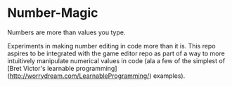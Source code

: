 Number-Magic
============

Numbers are more than values you type.

Experiments in making number editing in code more than it is. This repo aspires to be integrated with the game editor repo as part of a way to more intuitively manipulate numerical values in code (ala a few of the simplest of [Bret Victor's learnable programming] (http://worrydream.com/LearnableProgramming/) examples).

